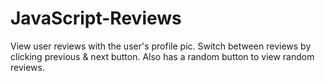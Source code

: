 # JavaScript-Reviews
View user reviews with the user's profile pic. Switch between reviews by clicking previous &amp; next button. Also has a random button to view random reviews.
